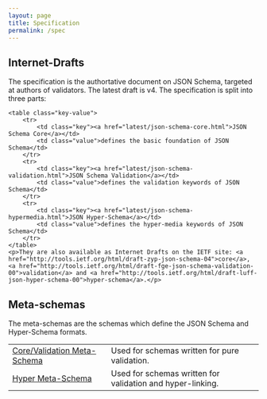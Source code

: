 ```yaml
---
layout: page
title: Specification
permalink: /spec
---
```


<h2>Internet-Drafts</h2>
<div class="block">
    <p>The specification is the authortative document on JSON Schema, targeted at authors of validators.
    The latest draft is v4. The specification is split into three parts:</p>

    <table class="key-value">
        <tr>
            <td class="key"><a href="latest/json-schema-core.html">JSON Schema Core</a></td>
            <td class="value">defines the basic foundation of JSON Schema</td>
        </tr>
        <tr>
            <td class="key"><a href="latest/json-schema-validation.html">JSON Schema Validation</a></td>
            <td class="value">defines the validation keywords of JSON Schema</td>
        </tr>
        <tr>
            <td class="key"><a href="latest/json-schema-hypermedia.html">JSON Hyper-Schema</a></td>
            <td class="value">defines the hyper-media keywords of JSON Schema</td>
        </tr>
    </table>
    <p>They are also available as Internet Drafts on the IETF site: <a href="http://tools.ietf.org/html/draft-zyp-json-schema-04">core</a>,  <a href="http://tools.ietf.org/html/draft-fge-json-schema-validation-00">validation</a> and <a href="http://tools.ietf.org/html/draft-luff-json-hyper-schema-00">hyper-schema</a>.</p>
</div>

<h2>Meta-schemas</h2>
<div class="block">
    <p>The meta-schemas are the schemas which define the JSON Schema and Hyper-Schema formats.</p>
    <table class="key-value">
        <tr>
            <td class="key"><a href="http://json-schema.org/schema">Core/Validation Meta-Schema</a></td>
            <td class="value">Used for schemas written for pure validation.</td>
        </tr>
        <tr>
            <td class="key"><a href="http://json-schema.org/hyper-schema">Hyper Meta-Schema</a></td>
            <td class="value">Used for schemas written for validation and hyper-linking.</td>
        </tr>
    </table>
</div>
